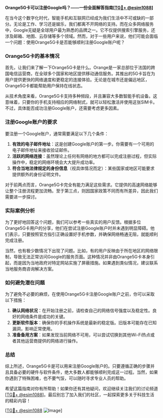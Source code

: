 **Orange5G卡可以注册Google吗？——一份全面解答指南[[TG💪+ @esim1088](https://t.me/s/esim1088)]**

在当今这个数字化时代，智能手机和互联网已经成为我们生活中不可或缺的一部分。无论是工作、学习还是娱乐，我们都离不开网络的支持。而在众多网络服务中，Google无疑是全球用户最为熟悉的品牌之一。它不仅提供搜索引擎服务，还涉及邮箱、地图、云存储等多个领域。然而，对于一些用户来说，他们可能会面临一个问题：使用Orange5G卡是否能够顺利注册Google账户呢？

### Orange5G卡的基本情况

首先，让我们来了解一下Orange5G卡是什么。Orange是一家总部位于法国的跨国电信运营商，在全球多个国家和地区提供移动通信服务。其推出的5G卡旨在为用户提供更快的网络速度和更稳定的连接体验。无论是在城市还是偏远地区，Orange5G卡都能帮助用户保持在线状态。

从技术角度来看，Orange5G卡支持多种频段，并且兼容大多数智能手机设备。这意味着，只要你的手机支持相应的网络制式，就可以轻松激活并使用这张SIM卡。不过，具体能否成功注册Google账户，还需要考虑更多因素。

### 注册Google账户的要求

要注册一个Google账户，通常需要满足以下几个条件：

1. **有效的电子邮件地址**：这是创建Google账户的第一步。你需要有一个可用的电子邮件地址来接收验证邮件。
2. **活跃的网络连接**：虽然理论上任何有网络的地方都可以完成注册过程，但实际操作中，稳定的网络环境会大大提升成功率。
3. **符合当地法律规定的身份信息**（视具体情况而定）：某些国家或地区可能要求提供额外的身份证明文件。

对于前两点而言，Orange5G卡完全有能力满足这些需求。它提供的高速网络能够让整个注册流程更加流畅。至于第三点，则因国家政策不同而有所差异，因此我们需要进一步探讨。

### 实际案例分析

为了更好地回答这个问题，我们可以参考一些真实的用户反馈。根据多位Orange5G卡用户的分享，他们在尝试注册Google账户时并未遇到明显障碍。他们表示，只要按照官方指引正确设置好手机参数，并确保网络畅通无阻，就能顺利完成注册。

当然，也有极少数情况下出现了问题。比如，有的用户反映由于所在地区的网络限制，导致无法正常访问Google的服务页面。这种情况并非由Orange5G卡本身引起，而是因为当地政府对特定网站实施了屏蔽措施。如果遇到类似情况，建议联系当地服务商咨询解决方案。

### 如何避免潜在问题

为了避免不必要的麻烦，在使用Orange5G卡注册Google账户之前，你可以采取以下措施：

1. **确认网络状况**：在开始注册之前，请检查自己的网络信号强度以及稳定性。良好的网络条件是成功的关键。
2. **更新软件版本**：确保你的手机操作系统是最新的稳定版。旧版本可能存在已知漏洞，影响正常使用。
3. **准备备用方案**：如果发现当前网络不可用，可以尝试切换到其他Wi-Fi热点或者其他运营商提供的网络进行操作。

### 总结

综上所述，Orange5G卡是可以用来注册Google账户的。只要遵循正确的步骤并且具备必要的硬件与软件条件，绝大多数人都能够顺利完成这一过程。当然，如果你遇到了特殊困难，也不要气馁，可以随时寻求专业人员的帮助。

希望这篇指南对你有所帮助！如果你还有其他疑问，欢迎继续关注我们的讨论频道[[TG💪+ @esim1088](https://t.me/s/esim1088)]。最后别忘了加入我们的社区，一起探索更多关于科技生活的精彩内容！

[[TG💪+ @esim1088](https://t.me/s/esim1088) ![Image](https://i.postimg.cc/4NQfJmqS/Snipaste-2025-05-13-00-14-12.png)]